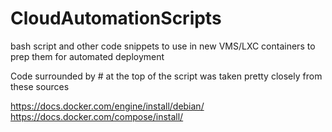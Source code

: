 # CloudAutomationScripts
bash script and other code snippets to use in new VMS/LXC containers to prep them for automated deployment

Code surrounded by # at the top of the script was taken pretty closely from these sources

https://docs.docker.com/engine/install/debian/
https://docs.docker.com/compose/install/
